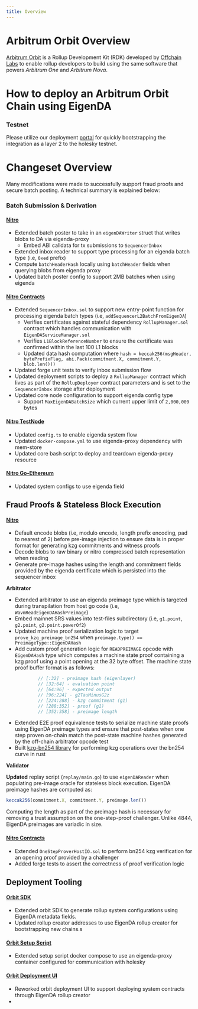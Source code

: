 ```yaml
---
title: Overview
---
```

# Arbitrum Orbit Overview

[Arbitrum
Orbit](https://docs.arbitrum.io/launch-orbit-chain/orbit-gentle-introduction) is
a Rollup Development Kit (RDK) developed by [Offchain
Labs](https://www.offchainlabs.com/) to enable rollup developers to build
 using the same software that powers *Arbitrum One* and *Arbitrum Nova*.


# How to deploy an Arbitrum Orbit Chain using EigenDA
### Testnet 

Please utilize our deployment [portal](https://orbit.eigenda.xyz/) for quickly bootstrapping the integration as a layer 2 to the holesky testnet.

# Changeset Overview
Many modifications were made to successfully support fraud proofs and secure batch posting. A technical summary is explained below:

### Batch Submission & Derivation

#### [Nitro](https://github.com/Layr-Labs/nitro)

- Extended batch poster to take in an `eigenDAWriter` struct that writes blobs to DA via eigenda-proxy
    - Embed ABI calldata for tx submissions to `SequencerInbox`
- Extended inbox reader to support type processing for an eigenda batch type (i.e, `0xed` prefix)
- Compute `batchHeaderHash` locally using `batchHeader` fields when querying blobs from eigenda proxy
- Updated batch poster config to support 2MB batches when using eigenda

#### [Nitro Contracts](https://github.com/Layr-Labs/nitro-contracts)

- Extended `SequencerInbox.sol`  to support new entry-point function for processing eigenda batch types (i.e, `addSequencerL2BatchFromEigenDA`)
    - Verifies certificates against stateful dependency `RollupManager.sol` contract which handles communication with `EigenDAServiceManager.sol`
    - Verifies `L1BlockReferenceNumber` to ensure the certificate was confirmed within the last 100 L1 blocks
    - Updated data hash computation where `hash = keccak256(msgHeader, bytePrefixFlag, abi.Pack(commitment.X, commitment.Y, blob.len()))`
- Updated forge unit tests to verify inbox submission flow
- Updated deployment scripts to deploy a `RollupManager` contract which lives as part of the `RollupDeployer` contract parameters and is set to the `SequencerInbox` storage after deployment
- Updated core node configuration to support eigenda config type
    - Support `MaxEigenDABatchSize`  which current upper limit of `2,000,000` bytes

#### [Nitro TestNode](https://github.com/Layr-Labs/nitro-testnode)

- Updated `config.ts` to enable eigenda system flow
- Updated `docker-compose.yml` to use eigenda-proxy dependency with mem-store
- Updated core bash script to deploy and teardown eigenda-proxy resource

#### [Nitro Go-Ethereum](https://github.com/Layr-Labs/nitro-go-ethereum-private)

- Updated system configs to use eigenda field

## Fraud Proofs & Stateless Block Execution

#### [Nitro](https://github.com/Layr-Labs/nitro)
- Default encode blobs (i.e, modulo encode, length prefix encoding, pad to nearest of 2) before pre-image injection to ensure data is in proper format for generating kzg commitments and witness proofs 
- Decode blobs to raw binary or nitro compressed batch representation when reading
- Generate pre-image hashes using the length and commitment fields provided by the eigenda certificate which is persisted into the sequencer inbox

**Arbitrator**

- Extended arbitrator to use an eigenda preimage type which is targeted during transpilation from host go code (i.e, `WavmReadEigenDAHashPreimage`)
- Embed mainnet SRS values into test-files subdirectory (i.e, `g1.point`, `g2.point`, `g2.point.powerOf2`)
- Updated machine proof serialization logic to target `prove_kzg_preimage_bn254` when `preimage.type() == PreimageType::EigenDAHash`
- Add custom proof generation logic for `READPREIMAGE` opcode with `EigenDAHash` type which computes a machine state proof containing a kzg proof using a point opening at the 32 byte offset. The machine state proof buffer format is as follows:

```jsx
            // [:32] - preimage hash (eigenlayer)
            // [32:64] - evaluation point
            // [64:96] - expected output
            // [96:224] - g2TauMinusG2z
            // [224:288] - kzg commitment (g1)
            // [288:352] - proof (g1)
            // [352:358] - preimage length
```
- Extended E2E proof equivalence tests to serialize machine state proofs using EigenDA preimage types and ensure that post-states when one step proven on-chain match the post-state machine hashes generated by the off-chain arbitrator opcode test
- Built [kzg-bn254 library](https://github.com/Layr-Labs/rust-kzg-bn254) for performing kzg operations over the bn254 curve in rust 

**Validator**

**Updated** replay script (`replay/main.go`)  to use `eigenDAReader` when populating pre-image oracle for stateless block execution. EigenDA preimage hashes are computed as:

```jsx
keccak256(commitment.X, commitment.Y, preimage.len())
```

Computing the length as part of the preimage hash is necessary for removing a trust assumption on the one-step-proof challenger. Unlike 4844, EigenDA preimages are variadic in size. 

#### [Nitro Contracts](https://github.com/Layr-Labs/nitro-contracts)

- Extended `OneStepProverHostIO.sol` to perform bn254 kzg verification for an opening proof provided by a challenger
- Added forge tests to assert the correctness of proof verification logic

## Deployment Tooling

#### [Orbit SDK](https://github.com/Layr-Labs/eigenda-orbit-sdk)
- Extended orbit SDK to generate rollup system configurations using EigenDA metadata fields.
- Updated rollup creator addresses to use EigenDA rollup creator for bootstrapping new chains.s


#### [Orbit Setup Script](https://github.com/Layr-Labs/eigenda-orbit-setup-script)
- Extended setup script docker compose to use an eigenda-proxy container configured for communication with holesky

#### [Orbit Deployment UI](https://github.com/Layr-Labs/eigenda-orbit-deployment-ui)
- Reworked orbit deployment UI to support deploying system contracts through EigenDA rollup creator
- 